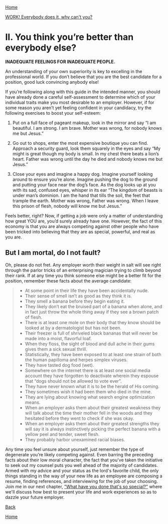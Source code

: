 [Home](../index.md)

[WORK! Everybody does it, why can't you?](../WEDIWCY/wediwcy.md)
# II. You think you’re better than everybody else?

**INADEQUATE FEELINGS FOR INADEQUATE PEOPLE.**

An understanding of your own superiority is key to excelling in the professional world. If you don’t believe that you are the best candidate for a position, good luck convincing anybody else!

If you’re following along with this guide in the intended manner, you should have already done a careful self-assessment to determine which of your individual traits make you most desirable to an employer. However, if for some reason you aren’t yet feeling confident in your candidacy, try the following exercises to boost your self-esteem:

1. Put on a full face of pageant makeup, look in the mirror and say “I am beautiful. I am strong. I am brave. Mother was wrong, for nobody knows me but Jesus.”

2. Go out to shops, enter the most expensive boutique you can find. Approach a security guard, look them squarely in the eyes and say “My might is great though my body is small. In my chest there beats a lion’s heart. Father was wrong until the day he died and nobody knows me but Jesus.”

3. Close your eyes and imagine a happy dog. Imagine yourself looking around to ensure you’re alone. Imagine pushing the dog to the ground and putting your face near the dog’s face. As the dog looks up at you with its sad, confused eyes, whisper in its ear “The kingdom of beasts is under man’s dominion. I am the hand that tills the soil, the feet that trample the earth. Mother was wrong, Father was wrong. When I leave this prison of flesh, nobody will know me but Jesus.”

Feels better, right? Now, if getting a job were only a matter of understanding how great YOU are, you’d surely already have one. However, the fact of this economy is that you are always competing against other people who have been tricked into believing that they are as special, powerful, and real as you are.

## But I am mortal, do I not fault?

Oh, please do not fret. Any employer worth their weight in salt will see right through the parlor tricks of an enterprising magician trying to climb beyond their rank. If at any time you think someone else might be a better fit for the position, remember these facts about the average candidate:

> - At some point in their life they have been accidentally nude.
> - Their sense of smell isn’t as good as they think it is.
> - They smell a banana before they begin eating it.
> - They likely don’t eat the bruised part of a banana when alone, and in fact just throw the whole thing away if they see a brown patch of flesh.
> - There is at least one mole on their body that they know should be looked at by a dermatologist but has not been.
> - Their freezer is full of shriveled black bananas that will never be made into a moist, flavorful loaf.
> - When they floss, the sight of blood and dull ache in their gums gives them a sick sexual thrill.
> - Statistically, they have been exposed to at least one strain of both the human papilloma and herpes simplex viruses.
> - They have tasted dog food (wet).
> - Somewhere on the internet there is at least one social media account they have forgotten to deactivate wherein they espouse that “dogs should not be allowed to vote ever”.
> - They have never known what it is to be the herald of His coming.
> - They sometimes wish it had been them who died in the mine.
> - They are lying about knowing what search engine optimization means.
> - When an employer asks them about their greatest weakness they will talk about the time their mother fell in the woods and they hesitated before they went to check if she was okay.
> - When an employer asks them about their greatest strengths they will say it is always instinctively picking the perfect banana with a yellow peel and tender, sweet flesh.
> - They probably harbor unexamined racial biases.


Any time you feel unsure about yourself, just remember the type of degenerate you’re likely competing against. Even barring the preceding facts about their low moral character, the fact that you've taken the initiative to seek out my counsel puts you well ahead of the majority of candidates. Armed with my advice and your status as the lord's favorite child, the only things standing in the way of your new life as an employee are composing a resume, finding references, and interviewing for the job of your choosing. Join me in our next chapter, ["What have you done that's so special?"](../WEDIWCY/III.md) where we'll discuss how best to present your life and work experiences so as to dazzle your future employer.

[Back](../WEDIWCY/wediwcy.md)

[Home](../index.md)